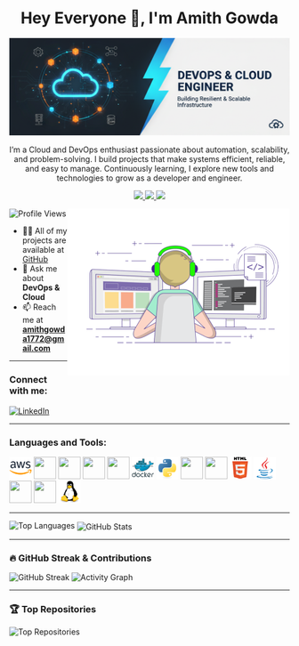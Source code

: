 
<h1 align="center">Hey Everyone 👋, I'm Amith Gowda</h1>

<div align="center">
  <img src="banner.png" alt="gowdaamith">
</div>

<p align="center">
I’m a Cloud and DevOps enthusiast passionate about automation, scalability, and problem-solving. I build projects that make systems efficient, reliable, and easy to manage. Continuously learning, I explore new tools and technologies to grow as a developer and engineer.
</p>

<p align="center">
  <a href="https://github.com/gowdaamith">
    <img src="https://img.shields.io/github/followers/gowdaamith?label=Follow&style=social" />
  </a>
  <a href="https://linkedin.com/in/gowdaamith">
    <img src="https://img.shields.io/badge/LinkedIn-gowdaamith-blue?logo=linkedin&style=flat-square" />
  </a>
  <a href="mailto:amithgowda1772@gmail.com">
    <img src="https://img.shields.io/badge/Email-amithgowda1772@gmail.com-red?style=flat-square&logo=gmail" />
  </a>
</p>

<img align="right" alt="Coding" width="400" src="https://raw.githubusercontent.com/devSouvik/devSouvik/master/gif3.gif">

<p align="left">
  <img src="https://komarev.com/ghpvc/?username=gowdaamith&label=Profile%20views&color=0e75b6&style=flat" alt="Profile Views" />
</p>

- 👨‍💻 All of my projects are available at [GitHub](https://github.com/gowdaamith)  
- 💬 Ask me about **DevOps & Cloud**  
- 📫 Reach me at **amithgowda1772@gmail.com**

---

<h3 align="left">Connect with me:</h3>
<p align="left">
  <a href="https://linkedin.com/in/gowdaamith" target="blank">
    <img align="center" src="https://raw.githubusercontent.com/rahuldkjain/github-profile-readme-generator/master/src/images/icons/Social/linked-in-alt.svg" alt="LinkedIn" height="30" width="40" />
  </a>
</p>

---

<h3 align="left">Languages and Tools:</h3>
<p align="left">
  <img src="https://raw.githubusercontent.com/devicons/devicon/master/icons/amazonwebservices/amazonwebservices-original-wordmark.svg" width="40" height="40"/>
  <img src="https://www.vectorlogo.zone/logos/gnu_bash/gnu_bash-icon.svg" width="40" height="40"/>
  <img src="https://www.vectorlogo.zone/logos/terraformio/terraformio-icon.svg" width="40" height="40"/>
  <img src="https://www.vectorlogo.zone/logos/ansible/ansible-icon.svg" width="40" height="40"/>
  <img src="https://www.vectorlogo.zone/logos/circleci/circleci-icon.svg" width="40" height="40"/>
  <img src="https://raw.githubusercontent.com/devicons/devicon/master/icons/docker/docker-original-wordmark.svg" width="40" height="40"/>
  <img src="https://raw.githubusercontent.com/devicons/devicon/master/icons/python/python-original.svg" width="40" height="40"/>
  <img src="https://www.vectorlogo.zone/logos/git-scm/git-scm-icon.svg" width="40" height="40"/>
  <img src="https://www.vectorlogo.zone/logos/grafana/grafana-icon.svg" width="40" height="40"/>
  <img src="https://raw.githubusercontent.com/devicons/devicon/master/icons/html5/html5-original-wordmark.svg" width="40" height="40"/>
  <img src="https://raw.githubusercontent.com/devicons/devicon/master/icons/java/java-original.svg" width="40" height="40"/>
  <img src="https://www.vectorlogo.zone/logos/jenkins/jenkins-icon.svg" width="40" height="40"/>
  <img src="https://www.vectorlogo.zone/logos/kubernetes/kubernetes-icon.svg" width="40" height="40"/>
  <img src="https://raw.githubusercontent.com/devicons/devicon/master/icons/linux/linux-original.svg" width="40" height="40"/>
</p>

---

<p><img align="left" src="https://github-readme-stats.vercel.app/api/top-langs?username=gowdaamith&show_icons=true&locale=en&layout=compact&theme=vue&hide_border=true" alt="Top Languages" /></p>
<p>&nbsp;<img align="center" src="https://github-readme-stats.vercel.app/api?username=gowdaamith&show_icons=true&locale=en&theme=vue&hide_border=true&count_private=true&hide_title=false" alt="GitHub Stats" /></p>

---

<h3 align="left">🔥 GitHub Streak & Contributions</h3>
<p align="left">
  <img src="https://github-readme-streak-stats.herokuapp.com/?user=gowdaamith&theme=dark&hide_border=false" alt="GitHub Streak" />
  <img src="https://github-readme-activity-graph.cyclic.app/graph?username=gowdaamith&bg_color=0d1117&color=58a6ff&line=58a6ff&point=ff6d28&area=true&hide_border=false" alt="Activity Graph"/>
</p>

---

<h3 align="left">🏆 Top Repositories</h3>
<p align="left">
  <img src="https://github-contributor-stats.vercel.app/api?username=gowdaamith&limit=5&theme=flat&combine_all_yearly_contributions=true" alt="Top Repositories"/>
</p>

